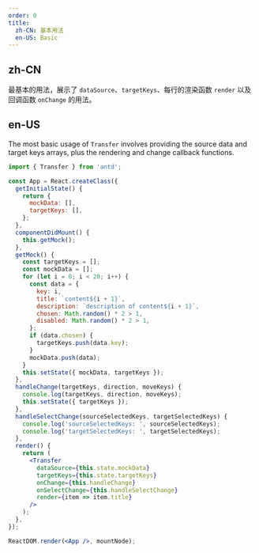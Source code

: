 ```yaml
---
order: 0
title:
  zh-CN: 基本用法
  en-US: Basic
---
```


## zh-CN

最基本的用法，展示了 `dataSource`、`targetKeys`、每行的渲染函数 `render` 以及回调函数 `onChange` 的用法。

## en-US

The most basic usage of `Transfer` involves providing the source data and target keys arrays, plus the rendering and change callback functions.

````jsx
import { Transfer } from 'antd';

const App = React.createClass({
  getInitialState() {
    return {
      mockData: [],
      targetKeys: [],
    };
  },
  componentDidMount() {
    this.getMock();
  },
  getMock() {
    const targetKeys = [];
    const mockData = [];
    for (let i = 0; i < 20; i++) {
      const data = {
        key: i,
        title: `content${i + 1}`,
        description: `description of content${i + 1}`,
        chosen: Math.random() * 2 > 1,
        disabled: Math.random() * 2 > 1,
      };
      if (data.chosen) {
        targetKeys.push(data.key);
      }
      mockData.push(data);
    }
    this.setState({ mockData, targetKeys });
  },
  handleChange(targetKeys, direction, moveKeys) {
    console.log(targetKeys, direction, moveKeys);
    this.setState({ targetKeys });
  },
  handleSelectChange(sourceSelectedKeys, targetSelectedKeys) {
    console.log('sourceSelectedKeys: ', sourceSelectedKeys);
    console.log('targetSelectedKeys: ', targetSelectedKeys);
  },
  render() {
    return (
      <Transfer
        dataSource={this.state.mockData}
        targetKeys={this.state.targetKeys}
        onChange={this.handleChange}
        onSelectChange={this.handleSelectChange}
        render={item => item.title}
      />
    );
  },
});

ReactDOM.render(<App />, mountNode);
````
